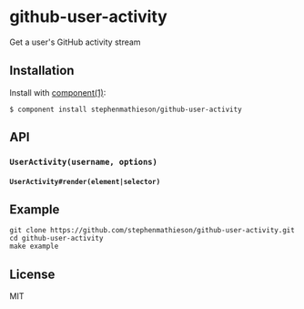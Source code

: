 
# github-user-activity

  Get a user's GitHub activity stream

## Installation

  Install with [component(1)](http://component.io):

    $ component install stephenmathieson/github-user-activity

## API

### `UserActivity(username, options)`

#### `UserActivity#render(element|selector)`

## Example

```
git clone https://github.com/stephenmathieson/github-user-activity.git
cd github-user-activity
make example
```

## License

  MIT

